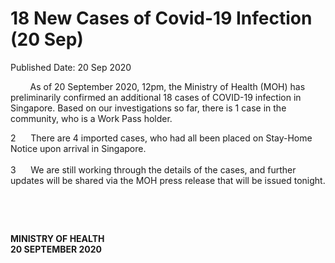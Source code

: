 <html>
    <meta http-equiv="Content-Type" content="text/html; charset=utf-8"/>
    <meta charset="utf-8"/>
    <title>18 New Cases of Covid-19 Infection (20 Sep)</title>
    <body><h1>18 New Cases of Covid-19 Infection (20 Sep)</h1>
    <p>Published Date: 20 Sep 2020</p> <p align="center" style="text-align: left;"><span style="text-align: left;">&nbsp; &nbsp; &nbsp; &nbsp; As of 20 September 2020, 12pm, the Ministry of Health (MOH) has preliminarily confirmed an additional 18 cases of COVID-19 infection in Singapore. Based on our investigations so far, there is 1 case in the community, who is a Work Pass holder.</span><br></p> <p style="text-align: left;">2&nbsp; &nbsp; &nbsp; There are 4 imported cases, who had all been placed on Stay-Home Notice upon arrival in Singapore. <br><br>3&nbsp; &nbsp; &nbsp; We are still working through the details of the cases, and further updates will be shared via the MOH press release that will be issued tonight.</p> <p>&nbsp;</p> <p>&nbsp;</p> <div> <p><strong>MINISTRY OF HEALTH<br></strong><strong>20 SEPTEMBER 2020</strong></p> <p>&nbsp;</p> </div></body>
</html>